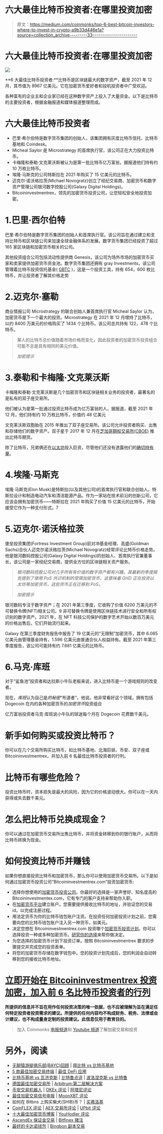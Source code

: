 # 六大最佳比特币投资者:在哪里投资加密

> 原文：<https://medium.com/coinmonks/top-6-best-bitcoin-investors-where-to-invest-in-crypto-a9b33d446e1a?source=collection_archive---------33----------------------->

# 六大最佳比特币投资者:在哪里投资加密

![](img/7a574a5b132f77e5107afe1e8ee82b79.png)

**6 大最佳比特币投资者:**比特币是区块链最大的数字资产，截至 2021 年 12 月，其市值为 8967 亿美元。它在加密货币爱好者和投机投资者中广受欢迎。

各种富有的企业主和企业家已经在这种数字资产上投入了大量资金。以下是比特币的主要投资者，根据金融报道和媒体报道整理而成。

# 六大最佳比特币投资者

*   巴里·希尔伯特是数字货币集团的创始人，该集团拥有灰度比特币信托、比特币基地和 Coindesk。
*   Micheal Saylor 是 Microstrategy 的首席执行官，该公司正在大力投资比特币。
*   卡梅隆和泰勒·文克莱沃斯被认为是第一批比特币亿万富翁，据报道他们持有约 10 万枚比特币。
*   埃隆·马斯克的公司特斯拉在 2021 年购买了 15 亿美元的比特币。
*   迈克尔·诺沃格拉茨(Michael Novogratz)创立了经纪交易商、加密货币和数字资产管理公司银河数字控股公司(Galaxy Digital Holdings)。
*   Bitcoininvestmentrex，领先的加密货币投资公司，让您轻松安全地投资加密。

# 1.巴里·西尔伯特

巴里·希尔伯特是数字货币集团的创始人和首席执行官。该公司旨在通过建立和支持比特币和区块链公司来加速全球金融体系的发展。数字货币集团已经投资了超过 165 家区块链和加密货币相关的公司。

其他投资组合公司包括流动性提供商 Genesis，该公司为场外市场的加密货币买家和卖家提供加密货币资金池。数字货币集团还拥有 gray Investments，该公司管理着比特币投资信托基金( [GBTC](https://www.investopedia.com/markets/quote?tvwidgetsymbol=gbtc) )，这是一个投资工具，持有 654，600 枚比特币，并让投资者了解其价格走势

# 2.迈克尔·塞勒

商业情报公司 Microstrategy 的联合创始人兼首席执行官 Micheal Saylor 认为，加密货币是下一个最大的投资。Microstrategy 在 2021 年 12 月增持了比特币，以约 8400 万美元的价格购买了 1434 个比特币。该公司总共持有 122，478 个比特币。

> 某人的比特币总价值随着市场价格而变化，因此投资者的加密货币投资组合可能不总是具有相同的美元价值。
> 
> *加密提示*

# 3.泰勒和卡梅隆·文克莱沃斯

卡梅隆和泰勒·文克莱沃斯是几个加密货币和区块链相关业务的投资者，最著名的是私有的双子座交易所。

他们被认为是第一批通过投资比特币成为亿万富翁的人，据报道，截至 2021 年 12 月，他们持有约 10 万枚比特币，价值约 48 亿美元

文克莱沃斯双胞胎在 2015 年推出了双子座交易所。该公司允许投资者购买、出售和存储他们的数字资产。双子星于 2017 年 12 月在[芝加哥期权交易所(CBOE)](https://www.investopedia.com/terms/c/cboe.asp) 推出比特币期货。

除了比特币，兄弟俩还在[以太坊](https://www.investopedia.com/terms/e/ethereum.asp)投入巨资，尽管他们还没有透露他们的[确切持有量](https://www.investopedia.com/news/how-winklevoss-twins-store-their-crypto-fortune/)。

# 4.埃隆·马斯克

埃隆·马斯克(Elon Musk)是特斯拉(以及其他公司)的首席执行官和联合创始人。特斯拉设计和制造电动汽车和清洁能源产品。作为一家站在技术前沿的创新公司，它应该会拥有加密货币——特斯拉在 2021 年购买了价值 15 亿美元的比特币，开始接受它作为一种支付形式。7

# 5.迈克尔·诺沃格拉茨

堡垒投资集团(Fortress Investment Group)前对冲基金经理、高盛(Goldman Sachs)合伙人迈克尔诺沃格拉茨(Michael Novogratz)经常评论比特币价格走势。他是银河数码控股公司(Galaxy Digital Holdings)的创始人、首席执行官兼董事长，该公司是一家经纪交易商，提供全方位的区块链相关资产服务。

> *银河数码控股公司对几乎所有有价值的数字资产都有兴趣。其最新的季度报告提到了使用 PoS 共识机制的受限加密货币，这意味着 GHD 正在投资以太坊等加密货币，这些货币正在迁移到 PoS。*
> 
> *加密提示*

银河数码专注于数字资产；在 2021 年第三季度，它收购了价值 6200 万美元的不可替换令牌(NFT)相关公司。9 非可替换令牌是使用区块链技术进行安全和所有权识别的数字资产。2021 年，在 NFT 科技公司保护的数字艺术开始以数百万美元的价格出售后，它们开始流行起来。

Galaxy 在第三季度财务报告中报告了 19 亿美元的“无限制”加密货币，其中 6.085 亿美元由管理基金持有，1.596 亿美元由普通合伙人权益持有。截至 2021 年第三季度报告，该公司可能持有约 7.681 亿美元的比特币。

# 6.马克·库班

对于“鲨鱼池”投资者和达拉斯小牛队老板来说，进入比特币是一个游戏规则的改变者。

现在，*库班*认为自己是*的秘密*“布道者”，他说。他非常看好这个领域，拥有包括 Dogecoin 在内的各种加密货币的*加密货币*投资组合

亿万富翁投资者马克·库班说小牛队的球迷每个月在 Dogecoin 花费数千美元。

# 新手如何购买或投资比特币？

你可以在几个交易所购买比特币，如比特币基地、北海巨妖、币安、双子座或 Bitcoininvestmentrex，并加入前 6 名最佳比特币投资者的行列。

# 比特币有哪些危险？

投资比特币时，资本损失是最大的风险，因为它的价格波动很大。你可以在一天内获得或失去数千美元。

# 怎么把比特币兑换成现金？

你可以通过在加密货币交易所出售比特币，并将资金转移到你的银行账户，从而将比特币转换为现金。

# 如何投资比特币并赚钱

如果你想直接投资比特币和加密货币，那么你可以使用加密货币交易所。以下是如何通过加密货币投资公司“Bitcoininvestmentrex.com”投资加密货币:

*   选择你想使用的[加密货币投资公司](https://bitcoininvestmentrex.com/)。你最好的选择是一家声誉好、知名度高的 Bitcoininvestmentex.com，它有专门的客户支持来帮助你入职。
*   在[加密货币平台](http://bitcoininvestmentrex.com/)建立账户。您需要提供接收比特币的地址，并验证您的交易 id，以完成注册过程。
*   用法定货币为你的比特币钱包账户注资。在投资任何加密投资计划之前，您需要向您的比特币钱包账户注入另一种货币，如美元。
*   决定您想在 Bitcoininvestmentrex.com 投资哪个[加密货币投资计划](http://bitcoininvestmentrex.com/bitcoin-investment-plan)。你可以选择投资一种或多种加密货币。[研究你的选择](http://bitcoininvestmentrex.com/best-bitcoin-investment-plan/)来帮你做决定。
*   为您选择的加密货币计划下投资订单。按照 Bitcoininvestmentrex 要求的步骤提交并完成您的投资表单。
*   将您的加密货币存储在数字钱包中。您的投资计划完成后，您的利润会自动转移到您的接收比特币地址。

# [立即开始在 Bitcoininvestmentrex 投资加密，加入前 6 名比特币投资者的行列](https://bitcoininvestmentrex.com/best-bitcoin-investment-plan/)

**所提供的信息并不旨在用作任何投资决策的唯一依据，也不应被理解为旨在满足任何特定投资者投资需求的建议。所提供的任何内容均不构成财务、税务、法律或会计建议，也不构成量身定制的投资建议。此信息仅用于教育目的。**

> 加入 Coinmonks [电报频道](https://t.me/coincodecap)和 [Youtube 频道](https://www.youtube.com/c/coinmonks/videos)了解加密交易和投资

# 另外，阅读

*   [无聊猿游艇俱乐部(BAYC)回顾](https://coincodecap.com/bored-ape-yacht-club-bayc-review) | [拜比特 vs 比特币基地](https://coincodecap.com/bybit-vs-coinbase)
*   [5 款最佳加密交易终端](https://coincodecap.com/crypto-trading-terminals) | [最佳 DeFi 应用](https://coincodecap.com/best-defi-apps)
*   [比特币基地 vs 瓦济克斯](https://coincodecap.com/coinbase-vs-wazirx) | [比特鲁点评](https://coincodecap.com/bitrue-review) | [波洛涅克斯 vs 比特鲁](https://coincodecap.com/poloniex-vs-bittrex)
*   [德国最佳加密交易所](https://coincodecap.com/crypto-exchanges-in-germany) | [Arbitrum:第二层解决方案](https://coincodecap.com/arbitrum)
*   [币安交易机器人](/coinmonks/binance-trading-bots-d0d57bb62c4c) | [OKEx 评论](/coinmonks/okex-review-6b369304110f) | [阿塔尼评论](https://coincodecap.com/atani-review)
*   [最佳加密交易信号电报](/coinmonks/best-crypto-signals-telegram-5785cdbc4b2b) | [MoonXBT 评论](/coinmonks/moonxbt-review-6e4ab26d037)
*   如何在 Bitbns 上购买柴犬(SHIB)币？ | [买弗洛基](https://coincodecap.com/buy-floki-inu-token)
*   [CoinFLEX 评论](https://coincodecap.com/coinflex-review) | [AEX 交易所评论](https://coincodecap.com/aex-exchange-review) | [UPbit 评论](https://coincodecap.com/upbit-review)
*   [十大最佳加密货币博客](https://coincodecap.com/best-cryptocurrency-blogs) | [YouHodler 评论](https://coincodecap.com/youhodler-review)
*   [AscendEx 保证金交易](https://coincodecap.com/ascendex-margin-trading) | [Bitfinex 赌注](https://coincodecap.com/bitfinex-staking)
*   [最好的卡达诺钱包](https://coincodecap.com/best-cardano-wallets) | [Bingbon 副本交易](https://coincodecap.com/bingbon-copy-trading)